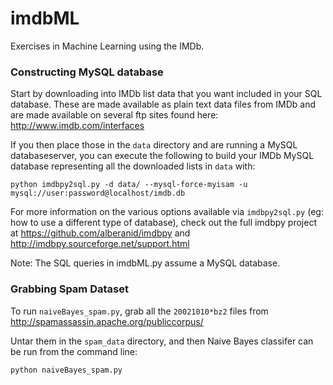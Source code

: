 # imdbML
Exercises in Machine Learning using the IMDb.

### Constructing MySQL database
Start by downloading into IMDb list data that you want included in your SQL database.  These are made available as plain text data files from IMDb and are made available on several ftp sites found here: http://www.imdb.com/interfaces

If you then place those in the `data` directory and are running a MySQL databaseserver, you can execute the following to build your IMDb MySQL database representing all the downloaded lists in `data` with:
```
python imdbpy2sql.py -d data/ --mysql-force-myisam -u mysql://user:password@localhost/imdb.db
```

For more information on the various options available via `imdbpy2sql.py` (eg: how to use a different type of database), check out the full imdbpy project at https://github.com/alberanid/imdbpy and http://imdbpy.sourceforge.net/support.html

Note: The SQL queries in imdbML.py assume a MySQL database.

### Grabbing Spam Dataset
To run `naiveBayes_spam.py`, grab all the `20021010*bz2` files from http://spamassassin.apache.org/publiccorpus/

Untar them in the `spam_data` directory, and then Naive Bayes classifer can be run from the command line:
```
python naiveBayes_spam.py
```